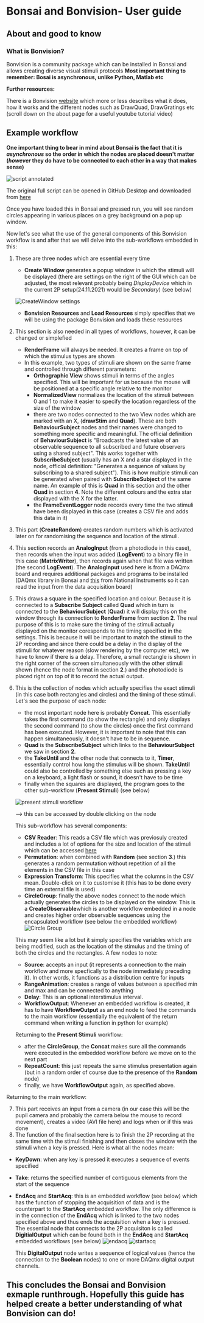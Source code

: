 # Bonsai and Bonvision- User guide
## About and good to know
### What is Bonvision?
Bonvision is a community package which can be installed in Bonsai and allows creating diverse visual stimuli protocols
**Most important thing to remember: Bosai is asynchronous, unlike Python, Matlab etc**

**Further resources:**

There is a Bonvision [website](https://bonvision.github.io/pages/001_info/) which more or less describes what it does, how it works and the different nodes such as DrawQuad, DrawGratings etc (scroll down on the about page for a useful youtube tutorial video)


## Example workflow

**One important thing to bear in mind about Bonsai is the fact that it is *asynchronous* so the order in which the nodes are placed doesn't matter (*however* they do have to be connected to each other in a way that makes sense)**

![script annotated](https://github.com/Schroeder-Lab/ExperimentalProtocols/blob/main/Bonvision/Maria/Bonvision_guide_figures/script%20annotated%20all.PNG)

The original full script can be opened in GitHub Desktop and downloaded from [here](https://github.com/Schroeder-Lab/ExperimentalProtocols/blob/main/Bonvision/Liad/SingleCircleOverScreenOrtho.bonsai)

Once you have loaded this in Bonsai and pressed run, you will see random circles appearing in various places on a grey background on a pop up window.

Now let's see what the use of the general components of this Bonvision workflow is and after that we will delve into the sub-workflows embedded in this:
1. These are three nodes which are essential every time
	- **Create Window** generates a popup window in which the stimuli will be displayed (there are settings on the right of the GUI which can be adjusted, the most relevant probably being *DisplayDevice* which in the current 2P setup(24.11.2021) would be *Secondary*) (see below)

	![CreateWindow settings](https://github.com/Schroeder-Lab/ExperimentalProtocols/blob/main/Bonvision/Maria/Bonvision_guide_figures/Figure_2.png)

	- **Bonvision Resources** and **Load Resources** simply specifies that we will be using the package Bonvision and loads these resources 

2. This section is also needed in all types of workflows, however, it can be changed or simplefied
	- **RenderFrame** will always be needed. It creates a frame on top of which the stimulus types are shown
	- In this example, two types of stimuli are shown on the same frame and controlled through different parameters:
		-  **Orthographic View** shows stimuli in terms of the angles specified. This will be important for us because the mouse will be positioned at a specific angle relative to the monitor
		- **NormalizedView** normalizes the location of the stimuli between 0 and 1 to make it easier to specify the location regardless of the size of the window
		- there are two nodes connected to the two View nodes which are marked with an X, (**drawStim** and **Quad**). These are both **BehaviourSubject** nodes and their names were changed to something more specific and meaningful. The official definition of **BehaviourSubject**  is "Broadcasts the latest value of an observable sequence to all subscribed and future observers using a shared subject". This works together with **SubscribeSubject** (usually has an X and a star displayed in the node, official definition: "Generates a sequence of values by subscribing to a shared subject"). This is how multiple stimuli can be generated when paired with **SubscribeSubject** of the same name. An example of this is **Quad** in this section and the other **Quad** in section **4**. Note the different colours and the extra star displayed with the X for the latter.
		- the **FrameEventLogger** node records every time the two stimuli have been displayed in this case (creates a CSV file and adds this data in it)
3. This part (**CreateRandom**) creates random numbers  which is activated later on for randomising the sequence and location of the stimuli.
4. This section records an **AnalogInput** (from a photodiode in this case), then records when the input was added (**LogEvent**) to a binary file in this case (**MatrixWriter**), then records again when that file was written (the second **LogEvent**). The **AnalogInput** used here is from a DAQmx board and requires additional packages and programs to be installed (DAQmx library in Bonsai and [this](https://www.ni.com/en-gb/support/downloads/drivers/download.ni-daqmx.html#428058) from National Instruments so it can read the input from the data acquisition board)
5. This draws a square in the specified location and colour. Because it is connected to a **Subscribe Subject** called **Quad** which in turn is connected to the **BehaviourSubject** (**Quad**) it will display this on the window through its connection to **RenderFrame** from section **2**. The real purpose of this is to make sure the timing of the stimuli actually displayed on the monitor coresponds to the timing specified in the settings. This is because it will be important to match the stimuli to the 2P recording and since there could be a delay in the display of the stimuli for whatever reason (slow rendering by the computer etc), we have to know if there is a delay. Therefore, a small rectangle is shown in the right corner of the screen simultaneously with the other stimuli shown (hence the node format in section **2**.) and the photodiode is placed right on top of it to record the actual output. 
6. This is the collection of nodes which actually specifies the exact stimuli (in this case both rectangles and circles) and the timing of these stimuli. Let's see the purpose of each node:
	- the most important node here is probably **Concat**. This essentially takes the first command (to show the rectangle) and only displays the second command (to show the circles) once the first command has been executed. However, it is important to note that this can happen simultaneously, it doesn't have to be in sequence.
	- **Quad** is the **SubscribeSubject** which links to the **BehaviourSubject** we saw in section **2**.
	- the **TakeUntil** and the other node that connects to it, **Timer**, essentially control how long the stimulus will be shown. **TakeUntil** could also be controlled by something else such as pressing a key on a keyboard, a light flash or sound, it doesn't have to be time
	- finally when the squares are displayed, the program goes to the other sub-workflow (**Present Stimuli**) (see below)

	![present stimuli workflow](https://github.com/Schroeder-Lab/ExperimentalProtocols/blob/main/Bonvision/Maria/Bonvision_guide_figures/Present%20Stimuli%20Workflow.PNG)

	--> this can be accessed by double clicking on the node

	This sub-workflow has several components:
	- **CSV Reader**: This reads a CSV file which was previosuly created and includes a lot of options for the size and location of the stimuli which can be accessed [here](https://github.com/Schroeder-Lab/ExperimentalProtocols/blob/main/Bonvision/Liad/csvSample.csv)
	- **Permutation**: when combined with **Random** (see section **3**.) this generates a random permutation without repetition of all the elements in the CSV file in this case
	- **Expression Transform**: This specifies what the columns in the CSV mean. Double-click on it to customise it (this has to be done every time an external file is used)
	- **CircleGroup**: finally the above nodes connect to the node which actually generates the circles to be displayed on the window. This is a **CreateObservable**which is another workflow embedded in a node and creates higher order observable sequences using the encapsulated workflow (see below the embedded workflow)
	![Circle Group](https://github.com/Schroeder-Lab/ExperimentalProtocols/blob/main/Bonvision/Maria/Bonvision_guide_figures/CircleGroup.PNG)

	This may seem like a lot but it simply specifies the variables which are being modified, such as the location of the stimulus and the timing of both the circles and the rectangles. A few nodes to note:
	- **Source**: accepts an input (it represents a connection to the main workflow and more specfically to the node immediately preceding it). In other words, it functions as a distribution centre for inputs
	- **RangeAnimation**: creates a range of values between a specified min and max and can be connected to anything
	- **Delay**: This is an optional interstimulus interval.
	- **WorkflowOutput**: Whenever an embedded workflow is created, it has to have **WorkflowOutput** as an end node to feed the commands to the main workflow (essentially the equivalent of the return command when writing a function in python for example)

	Returning to the **Present Stimuli** workflow:
	- after the **CircleGroup**, the **Concat** makes sure all the commands were executed in the embedded workflow before we move on to the next part
	- **RepeatCount**: this just repeats the same stimulus presentation again (but in a random order of course due to the presence of the **Random** node)
	- finally, we have **WorkflowOutput** again, as specified above.

Returning to the main workflow:

7. This part receives an input from a camera (in our case this will be the pupil camera and probably the camera below the mouse to record movement), creates a video (AVI file here) and logs when or if this was done
8. The function of the final section here is to finish the 2P recording at the same time with the stimuli finishing and then closes the window with the stimuli when a key  is pressed. Here is what all the nodes mean:
- **KeyDown**: when any key is pressed it executes a sequence of events specified
- **Take**:  returns the specified number of contiguous elements from the start of the sequence
- **EndAcq** and **StartAcq**: this is an embedded workflow (see below) which has the function of stopping the acquisition of data and is the counterpart to the **StartAcq** embedded workflow. The only difference is in the connection of the **EndAcq** which is linked to the two nodes specified above and thus ends the acquisition when a key is pressed.
The essential node that connects to the 2P acquisiton is called **DigitialOutput** which can be found both in the **EndAcq** and **StartAcq** embedded workflows (see below)
![endacq](https://github.com/Schroeder-Lab/ExperimentalProtocols/blob/main/Bonvision/Maria/Bonvision_guide_figures/EndAcq.PNG)
![startacq](https://github.com/Schroeder-Lab/ExperimentalProtocols/blob/main/Bonvision/Maria/Bonvision_guide_figures/StartAcq.PNG)

	This **DigitalOutput** node writes a sequence of logical values (hence the connection to the **Boolean** nodes) to one or more DAQmx digital output channels.

## This concludes the Bonsai and Bonvision exmaple runthrough. Hopefully this guide has helped create a better understanding of what Bonvision can do!



